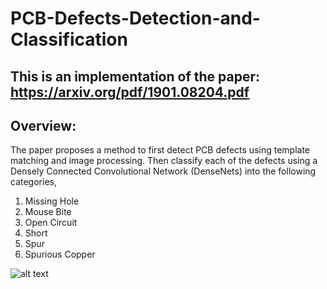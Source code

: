 # PCB-Defects-Detection-and-Classification

## This is an implementation of the paper: https://arxiv.org/pdf/1901.08204.pdf

## Overview: 
The paper proposes a method to first detect PCB defects using template matching and image processing. Then classify each of the defects using a Densely Connected Convolutional Network (DenseNets) into the following categories, 

1) Missing Hole
2) Mouse Bite
3) Open Circuit
4) Short
5) Spur
6) Spurious Copper

![alt text](https://github.com/MukundSai7907/PCB-Defects-Detection-and-Classification/blob/main/Defects.png?raw=true)



